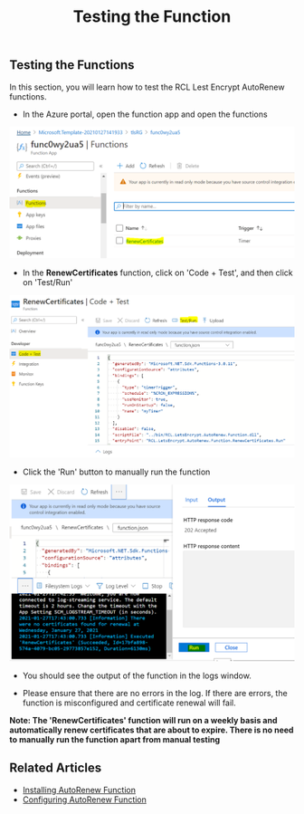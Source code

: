 ﻿---
title: Testing the Function
parent: AutoRenew Function
nav_order: 4
---

## Testing the Functions

In this section, you will learn how to test the RCL Lest Encrypt AutoRenew functions.

- In the Azure portal, open the function app and open the functions

![install](../images/autorenew_test/func.PNG)

- In the **RenewCertificates** function, click on 'Code + Test', and then click on 'Test/Run'

![install](../images/autorenew_test/func2.PNG)

- Click the 'Run' button to manually run the function

![install](../images/autorenew_test/func3.PNG)

- You should see the output of the function in the logs window.

- Please ensure that there are no errors in the log. If there are errors, the function is misconfigured and certificate renewal will fail.

**Note: The 'RenewCertificates' function will run on a weekly basis and automatically renew certificates that are about to expire. There is no need to manually run the function apart from manual testing**

## Related Articles

- [Installing AutoRenew Function](./installation.md)
- [Configuring AutoRenew Function](./configure.md)







